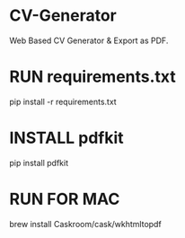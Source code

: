 # CV-Generator
Web Based CV Generator &amp; Export as PDF.


# RUN requirements.txt
pip install -r requirements.txt

# INSTALL pdfkit
pip install pdfkit

# RUN FOR MAC
brew install Caskroom/cask/wkhtmltopdf
